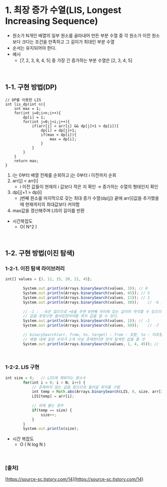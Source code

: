 # 1. 최장 증가 수열(LIS, Longest Increasing Sequence)

- 원소가 N개인 배열의 일부 원소를 골라내어 만든 부분 수열 중 각 원소가 이전 원소보다 크다는 조건을 만족하고 그 길이가 최대인 부분 수열
- 순서는 유지되어야 한다.
- 예시
    - [7, 2, 3, 8, 4, 5] 중 가장 긴 증가하는 부분 수열은 [2, 3, 4, 5]

<br/>

## 1-1. 구현 방법(DP)

```
// DP를 이용한 LIS
int lis_dp(int n){
    int max = 1;
    for(int i=0;i<n;i++){
        dp[i] = 1;
        for(int j=0;j<i;j++){
            if(arr[j] < arr[i] && dp[j]+1 > dp[i]){
                dp[i] = dp[j]+1;
                if(max < dp[i]){
                    max = dp[i];
                }
            }
        }
    }
    return max;
}
```

1. i는 0부터 배열 전체를 순회하고  j는 0부터 i 이전까지 순회
2. arr[j] < arr[i]
    - i 이전 값들이 현재의 i 값보다 작은 지 확인 → 증가하는 수열의 형태인지 확인
3. dp[j]+1 > dp[i]
    - j번째 원소를 마지막으로 갖는 최대 증가 수열(dp[j])  끝에 arr[i]값을 추가했을 때 현재까지의 최대값보다 커야함
4. max값을 갱신해주며 LIS의 길이를 반환

- 시간복잡도
    - O( N^2 )
    
<br/>

## 1-2. 구현 방법(이진 탐색)

### 1-2-1. 이진 탐색 라이브러리

```jsx
int[] values = {3, 11, 15, 20, 21, 45};
		
		System.out.println(Arrays.binarySearch(values, 3)); // 0
		System.out.println(Arrays.binarySearch(values, 45)); // 5
		System.out.println(Arrays.binarySearch(values, 11)); // 1
		System.out.println(Arrays.binarySearch(values, 30));	// -6 : 찾다가 멈춘 위치, 예상대로라면 있을 위치
		
		// -1 :  -0은 없으므로 +0을 주면 0번째 자리에 있는 값이라 착각할 수 있으므로 -(들어갈 갔어야할 위치)-1로 리턴한다.
		// 값을 못찾으면 들어있었어야할 위치 값을 알 수 있다.
		System.out.println(Arrays.binarySearch(values, 1));	// -1
		System.out.println(Arrays.binarySearch(values, 50));	// -7 : 6이라는 인덱스에 위치해어야할 위치
		
		// binarySearch(arr, from, to, target) : from : 포함, to : 미포함
		// 배열 내에 같은 숫자가 2개 이상 존재한다면 먼저 탐색한 값을 줄 것
		System.out.println(Arrays.binarySearch(values, 1, 4, 45)); // -5
```
<br/>

### 1-2-2. LIS 구현

```jsx
int size = 0;	// LIS에 채워지는 원소수
		for(int i = 0; i < N; i++) {
			// 존재하지 않는 값을 찾으므로 들어갈 위치를 구함
			int temp = Math.abs(Arrays.binarySearch(LIS, 0, size, arr[i]))-1;
			LIS[temp] = arr[i];
			
			// 뒤에 붙는 경우
			if(temp == size) {
				size++;
			}
		}
		System.out.println(size);
```

- 시간 복잡도
    - O ( N log N )
<br/>

### [출처]

[https://source-sc.tistory.com/14](https://source-sc.tistory.com/14)
